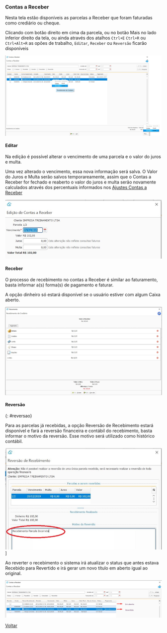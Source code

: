 ### Contas a Receber

Nesta tela estão disponíveis as parcelas a Receber que foram faturadas como crediário ou cheque.

Clicando com botão direito em cima da parcela,  ou no botão Mais no lado inferior direito da tela, ou ainda através dos atalhos  `Ctrl+E` `Ctrl+R` ou `Ctrl+Alt+R` as opões de trabalho, `Editar`, `Receber` ou `Reversão` ficarão disponíveis



![](images/financeiro_contas_receber.jpg)

#### Editar


Na edição é possível alterar o vencimento de uma parcela e o valor do juros e multa. 

Uma vez alterado o vencimento, essa nova informação será salva. O Valor do Juros e Multa serão salvos temporareamente, assim que o Contas a Receber for fechado e reaberto o valor do juros e multa serão novamente calculados através dos percentuais informados nos [Ajustes Contas a Receber](ajustes_contas_receber.md)



![](images/financeiro_contas_receber.editar.jpg)



#### Receber

O processo de recebimento no contas a Receber é similar ao faturamento, basta informar a(s) forma(s) de pagamento e faturar. 

A opção dinheiro só estará disponível se o usuário estiver com algum Caixa aberto.

![](images/financeiro_contas_receber_receber.jpg)



#### Reversão
{: #reversao}

Para as parcelas já recebidas, a opção Reversão de Recebimento estará disponível e fará a reversão financeira e contábil do recebimento, basta informar o motivo da reversão. Esse motivo será utilizado como histórico contábil.

![](images/financeiro_contas_receber_reversao.jpg)]



Ao reverter o recebimento o sistema irá atualizar o status que antes estava Recebido para Revertido e irá gerar um novo título em aberto igual ao original.

![](images/financeiro_contas_receber_revertido.jpg)

[Voltar](financeiro.md)

